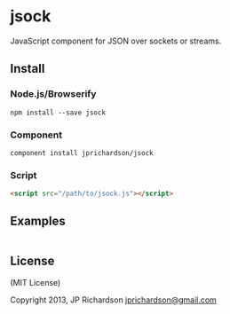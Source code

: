 jsock
=====

JavaScript component for JSON over sockets or streams.



Install
-------

### Node.js/Browserify

    npm install --save jsock


### Component

    component install jprichardson/jsock

### Script

```html
<script src="/path/to/jsock.js"></script>
```





Examples
------

```js


```


License
-------

(MIT License)

Copyright 2013, JP Richardson  <jprichardson@gmail.com>


